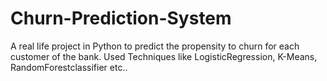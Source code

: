 # Churn-Prediction-System
A real life project in Python to predict the propensity to churn for each customer of the bank. Used Techniques like LogisticRegression, K-Means, RandomForestclassifier etc..
